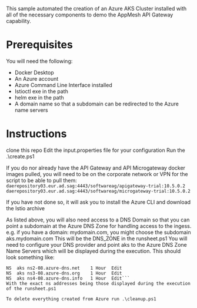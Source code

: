 This sample automated the creation of an Azure AKS Cluster installed with all of the necessary components to demo the AppMesh API Gateway capability.

# Prerequisites
You will need the following:
* Docker Desktop
* An Azure account
* Azure Command Line Interface installed
* Istioctl exe in the path
* helm exe in the path
* A domain name so that a subdomain can be redirected to the Azure name servers

# Instructions
clone this repo
Edit the input.properties file for your configuration
Run the .\create.ps1

If you do nor already have the API Gateway and API Microgateway docker images pulled, you will need to be on the corporate network or VPN for the script to be able to pull them:
```daerepository03.eur.ad.sag:4443/softwareag/apigateway-trial:10.5.0.2```
```daerepository03.eur.ad.sag:4443/softwareag/microgateway-trial:10.5.0.2```

If you have not done so, it will ask you to install the Azure CLI and download the Istio archive

As listed above, you will also need access to a DNS Domain so that you can point a subdomain at the Azure DNS Zone for handling access to the ingess.
e.g. if you have a domain: mydomain.com, you might choose the subdomain aks.mydomain.com This will be the DNS_ZONE in the runsheet.ps1
You will need to configure your DNS provider and point aks to the Azure DNS Zone Name Servers which will be displayed during the execution.
This should look something like:
```NS	aks	ns1-08.azure-dns.com	1 Hour	Edit
NS	aks	ns2-08.azure-dns.net	1 Hour	Edit
NS	aks	ns3-08.azure-dns.org	1 Hour	Edit
NS	aks	ns4-08.azure-dns.info	1 Hour  Edit```
With the exact ns addresses being those displayed during the execution of the runsheet.ps1

To delete everything created from Azure run .\cleanup.ps1
